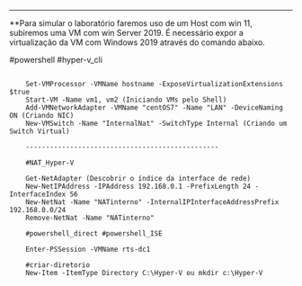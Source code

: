 ------

**Para simular o laboratório faremos uso de um Host com win 11, subiremos uma VM com win Server 2019. É necessário expor a virtualização da VM com Windows 2019  através do comando abaixo.

#powershell #hyper-v_cli

```shell
	
	Set-VMProcessor -VMName hostname -ExposeVirtualizationExtensions $true
	Start-VM -Name vm1, vm2 (Iniciando VMs pelo Shell)
	Add-VMNetworkAdapter -VMName "centOS7" -Name "LAN" -DeviceNaming ON (Criando NIC)
	New-VMSwitch -Name "InternalNat" -SwitchType Internal (Criando um Switch Virtual)
	
	------------------------------------------------
	
	#NAT_Hyper-V
	
	Get-NetAdapter (Descobrir o índice da interface de rede)
	New-NetIPAddress -IPAddress 192.168.0.1 -PrefixLength 24 -InterfaceIndex 56      
	New-NetNat -Name "NATinterno" -InternalIPInterfaceAddressPrefix 192.168.0.0/24
	Remove-NetNat -Name "NATinterno"
	
	#powershell_direct #powershell_ISE
	
	Enter-PSSession -VMName rts-dc1 
	
	#criar-diretorio
	New-Item -ItemType Directory C:\Hyper-V ou mkdir c:\Hyper-V
```
